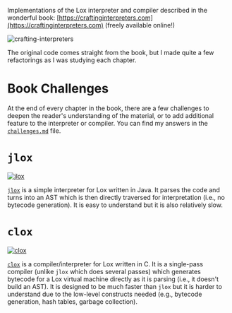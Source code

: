 Implementations of the Lox interpreter and compiler described in the wonderful book: [https://craftinginterpreters.com](https://craftinginterpreters.com) (freely available online!)

![crafting-interpreters](https://user-images.githubusercontent.com/442314/194959983-582ace28-9181-4ed6-925f-e35666cd8868.jpeg)

The original code comes straight from the book, but I made quite a few refactorings as I was studying each chapter.

# Book Challenges
At the end of every chapter in the book, there are a few challenges to deepen the reader's understanding of the material, or to add additional feature to the interpreter or compiler. You can find my answers in the [`challenges.md`](./challenges/challenges.md) file.

# `jlox`
[![jlox](https://github.com/zxul767/lox/actions/workflows/jlox.yml/badge.svg)](https://github.com/zxul767/lox/actions/workflows/jlox.yml)

[`jlox`](./jlox) is a simple interpreter for Lox written in Java. It parses the code and turns into an AST which is then directly traversed for interpretation (i.e., no bytecode generation). It is easy to understand but it is also relatively slow.

# `clox`
[![clox](https://github.com/zxul767/lox/actions/workflows/clox.yml/badge.svg)](https://github.com/zxul767/lox/actions/workflows/clox.yml)

[`clox`](./clox) is a compiler/interpreter for Lox written in C. It is a single-pass compiler (unlike `jlox` which does several passes) which generates bytecode for a Lox virtual machine directly as it is parsing (i.e., it doesn't build an AST). It is designed to be much faster than `jlox` but it is harder to understand due to the low-level constructs needed (e.g., bytecode generation, hash tables, garbage collection).
